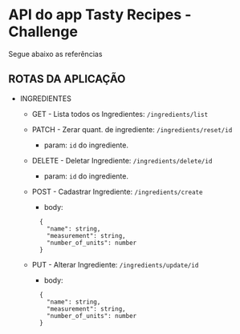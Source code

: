 # API do app Tasty Recipes - Challenge
Segue abaixo as referências 

## **ROTAS DA APLICAÇÃO**
  
- INGREDIENTES
  - GET - Lista todos os Ingredientes: `/ingredients/list`
  
  - PATCH - Zerar quant. de ingrediente: `/ingredients/reset/id`
    - param: `id` do ingrediente.
  
  - DELETE - Deletar Ingrediente: `/ingredients/delete/id`
    - param: `id` do ingrediente.
  
  - POST - Cadastrar Ingrediente: `/ingredients/create`
    - body: 
    ``` 
      {
        "name": string,
        "measurement": string,
        "number_of_units": number
      }
      ```
  - PUT - Alterar Ingrediente: `/ingredients/update/id`
     - body: 
      ``` 
        {
          "name": string,
          "measurement": string,
          "number_of_units": number
        }
